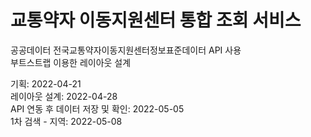 # 교통약자 이동지원센터 통합 조회 서비스

공공데이터
전국교통약자이동지원센터정보표준데이터 API 사용  
부트스트랩 이용한 레이아웃 설계


기획: 2022-04-21  
레이아웃 설계: 2022-04-28  
API 연동 후 데이터 저장 및 확인: 2022-05-05  
1차 검색 - 지역: 2022-05-08
